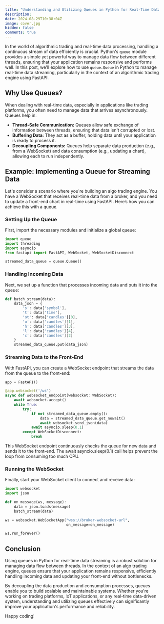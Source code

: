 ```yaml
---
title: "Understanding and Utilizing Queues in Python for Real-Time Data Streaming"
description: 
date: 2024-08-29T10:38:04Z
image: cover.jpg
hidden: false
comments: true
---
```


In the world of algorithmic trading and real-time data processing, handling a continuous stream of data efficiently is crucial. Python's `queue` module provides a simple yet powerful way to manage data flow between different threads, ensuring that your application remains responsive and performs well. In this post, we'll explore how to use `queue.Queue` in Python to manage real-time data streaming, particularly in the context of an algorithmic trading engine using FastAPI.

## Why Use Queues?
When dealing with real-time data, especially in applications like trading platforms, you often need to manage data that arrives asynchronously. Queues help in:

- **Thread-Safe Communication:** Queues allow safe exchange of information between threads, ensuring that data isn't corrupted or lost.
- **Buffering Data:** They act as a buffer, holding data until your application is ready to process it.
- **Decoupling Components:** Queues help separate data production (e.g., from a WebSocket) and data consumption (e.g., updating a chart), allowing each to run independently.

## Example: Implementing a Queue for Streaming Data
Let's consider a scenario where you're building an algo trading engine. You have a WebSocket that receives real-time data from a broker, and you need to update a front-end chart in real-time using FastAPI. Here’s how you can achieve this with a queue.

### Setting Up the Queue
First, import the necessary modules and initialize a global queue:

```python
import queue
import threading
import asyncio
from fastapi import FastAPI, WebSocket, WebSocketDisconnect

streamed_data_queue = queue.Queue()
```

### Handling Incoming Data
Next, we set up a function that processes incoming data and puts it into the queue:

```python
def batch_stream(data):
    data_json = {
        's': data['symbol'],
        't': data['time'],
        'ot': data['candles'][0],
        'o': data['candles'][1],
        'h': data['candles'][3],
        'l': data['candles'][4],
        'c': data['candles'][2]
    }
    streamed_data_queue.put(data_json)
```

### Streaming Data to the Front-End
With FastAPI, you can create a WebSocket endpoint that streams the data from the queue to the front-end:

```python
app = FastAPI()

@app.websocket('/ws')
async def websocket_endpoint(websocket: WebSocket):
    await websocket.accept()
    while True:
        try:
            if not streamed_data_queue.empty():
                data = streamed_data_queue.get_nowait()
                await websocket.send_json(data)
            await asyncio.sleep(0.1)
        except WebSocketDisconnect:
            break
```

This WebSocket endpoint continuously checks the queue for new data and sends it to the front-end. The await asyncio.sleep(0.1) call helps prevent the loop from consuming too much CPU.

### Running the WebSocket
Finally, start your WebSocket client to connect and receive data:
```python
import websocket
import json

def on_message(ws, message):
    data = json.loads(message)
    batch_stream(data)

ws = websocket.WebSocketApp("wss://broker-websocket-url",
                            on_message=on_message)

ws.run_forever()
```

## Conclusion
Using queues in Python for real-time data streaming is a robust solution for managing data flow between threads. In the context of an algo trading engine, queues ensure that your application remains responsive, efficiently handling incoming data and updating your front-end without bottlenecks.

By decoupling the data production and consumption processes, queues enable you to build scalable and maintainable systems. Whether you're working on trading platforms, IoT applications, or any real-time data-driven system, understanding and utilizing queues effectively can significantly improve your application's performance and reliability.

Happy coding!

